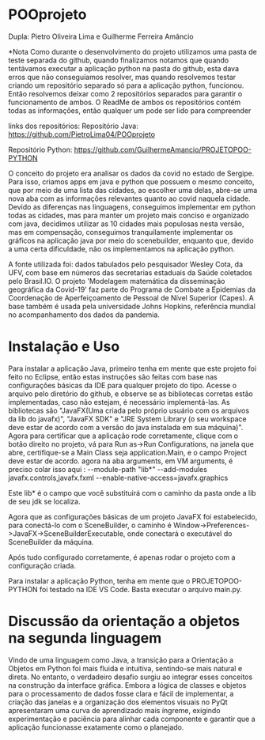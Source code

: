 # POOprojeto

Dupla: Pietro Oliveira Lima e Guilherme Ferreira Amâncio

*Nota
Como durante o desenvolvimento do projeto utilizamos uma pasta de teste separada do github, quando finalizamos notamos que quando tentávamos executar a aplicação python na pasta do github, esta dava erros que não conseguíamos resolver, mas quando resolvemos testar criando um repositório separado só para a aplicação python, funcionou. Então resolvemos deixar como 2 repositórios separados para garantir o funcionamento de ambos. O ReadMe de ambos os repositórios contém todas as informações, então qualquer um pode ser lido para compreender

links dos repositórios:
Repositório Java:
https://github.com/PietroLima04/POOprojeto

Repositório Python:
https://github.com/GuilhermeAmancio/PROJETOPOO-PYTHON

O conceito do projeto era analisar os dados da covid no estado de Sergipe. Para isso, criamos apps em java e python que possuem o mesmo conceito, que por meio de uma lista das cidades, ao escolher uma delas, abre-se uma nova aba com as informações relevantes quanto ao covid naquela cidade. Devido as diferenças nas linguagens, conseguimos implementar em python todas as cidades, mas para manter um projeto mais conciso e organizado com java, decidimos utilizar as 10 cidades mais populosas nesta versão, mas em compensação, conseguimos tranquilamente implementar os gráficos na aplicação java por meio do scenebuilder, enquanto que, devido a uma certa dificuldade, não os implementamos na aplicação python.

A fonte utilizada foi: dados tabulados pelo pesquisador Wesley Cota, da UFV, com base em números das secretarias estaduais da Saúde coletados pelo Brasil.IO. O projeto 'Modelagem matemática da disseminação geográfica da Covid-19' faz parte do Programa de Combate a Epidemias da Coordenação de Aperfeiçoamento de Pessoal de Nível Superior (Capes). A base também é usada pela universidade Johns Hopkins, referência mundial no acompanhamento dos dados da pandemia.

# Instalação e Uso

Para instalar a aplicação Java, primeiro tenha em mente que este projeto foi feito no Eclipse, então estas instruções são feitas com base nas configurações básicas da IDE para qualquer projeto do tipo. Acesse o arquivo pelo diretório do github, e observe se as bibliotecas corretas estão implementadas, caso não estejam, é necessário implementá-las. As bibliotecas são "JavaFX(Uma criada pelo próprio usuário com os arquivos da lib do javafx)", "JavaFX SDK" e "JRE System Library (o seu workspace deve estar de acordo com a versão do java instalada em sua máquina)". Agora para certificar que a aplicação rode corretamente, clique com o botão direito no projeto, vá para Run as->Run Configurations, na janela que abre, certifique-se a Main Class seja application.Main, e o campo Project deve estar de acordo. agora na aba arguments, em VM arguments, é preciso colar isso aqui :
--module-path "lib*" --add-modules javafx.controls,javafx.fxml
--enable-native-access=javafx.graphics

Este lib* é o campo que você substituirá com o caminho da pasta onde a lib de seu jdk se localiza.

Agora que as configurações básicas de um projeto JavaFX foi estabelecido, para conectá-lo com o SceneBuilder, o caminho é Window->Preferences->JavaFX->SceneBuilderExecutable, onde conectará o executável do SceneBuilder da máquina.

Após tudo configurado corretamente, é apenas rodar o projeto com a configuração criada.

Para instalar a aplicação Python, tenha em mente que o PROJETOPOO-PYTHON foi testado na IDE VS Code. Basta executar o arquivo main.py.

# Discussão da orientação a objetos na segunda linguagem

Vindo de uma linguagem como Java, a transição para a Orientação a Objetos em Python foi mais fluida e intuitiva, sentindo-se mais natural e direta. No entanto, o verdadeiro desafio surgiu ao integrar esses conceitos na construção da interface gráfica. Embora a lógica de classes e objetos para o processamento de dados fosse clara e fácil de implementar, a criação das janelas e a organização dos elementos visuais no PyQt apresentaram uma curva de aprendizado mais íngreme, exigindo experimentação e paciência para alinhar cada componente e garantir que a aplicação funcionasse exatamente como o planejado.
